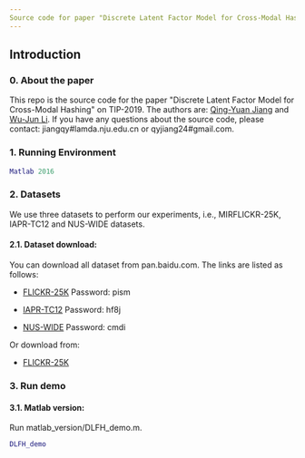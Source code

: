 ```yaml
---
Source code for paper "Discrete Latent Factor Model for Cross-Modal Hashing"
---
```

## Introduction
### 0. About the paper
This repo is the source code for the paper "Discrete Latent Factor Model for Cross-Modal Hashing" on TIP-2019. The authors are: [Qing-Yuan Jiang](http://lamda.nju.edu.cn/jiangqy) and [Wu-Jun Li](http://cs.nju.edu.cn/lwj). If you have any questions about the source code, please contact: jiangqy#lamda.nju.edu.cn or qyjiang24#gmail.com.

### 1. Running Environment
```matlab
Matlab 2016
```

### 2. Datasets
We use three datasets to perform our experiments, i.e., MIRFLICKR-25K, IAPR-TC12 and NUS-WIDE datasets.

#### 2.1. Dataset download:

You can download all dataset from pan.baidu.com. The links are listed as follows:


- [FLICKR-25K](https://pan.baidu.com/s/14WkNMvfTdobZ_t29RShXpA ) Password: pism

- [IAPR-TC12](https://pan.baidu.com/s/1k17NEH-F0NColkBkTRoupA) Password: hf8j

- [NUS-WIDE](https://pan.baidu.com/s/1l_m3ktrrCJIEQshA-ezOuw) Password: cmdi

Or download from:

- [FLICKR-25K](http://lamda.nju.edu.cn/jiangqy/data/DLFH_data/flickr.zip)


### 3. Run demo

#### 3.1. Matlab version:

Run matlab\_version/DLFH_demo.m.

```matlab
DLFH_demo
```
